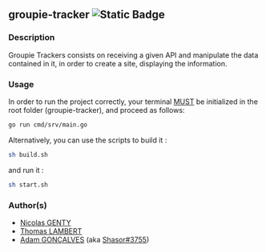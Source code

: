 ## groupie-tracker ![Static Badge](https://img.shields.io/badge/Go-v1.23.0-blue)

### Description

Groupie Trackers consists on receiving a given API and manipulate the data contained in it, in order to create a site, displaying the information.

### Usage

In order to run the project correctly, your terminal <ins>MUST</ins> be initialized in the root folder (groupie-tracker), and proceed as follows:

```bash
go run cmd/srv/main.go
```

Alternatively, you can use the scripts to build it :
```bash
sh build.sh
```
and run it :
```bash
sh start.sh
```

### Author(s)

- [Nicolas GENTY](https://zone01normandie.org/git/ngenty)
- [Thomas LAMBERT](https://zone01normandie.org/git/tlambert)
- [Adam GONÇALVES](https://zone01normandie.org/git/agoncalv) (aka [Shasor#3755](https://discordapp.com/users/282816260075683841))
